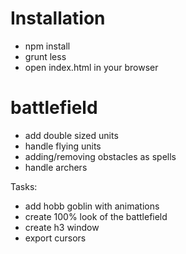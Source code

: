 # Installation

- npm install
- grunt less
- open index.html in your browser

# battlefield

* add double sized units
* handle flying units
* adding/removing obstacles as spells
* handle archers

Tasks:
* add hobb goblin with animations
* create 100% look of the battlefield
* create h3 window
* export cursors
